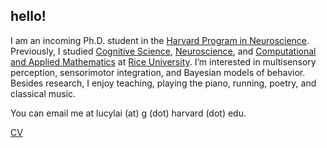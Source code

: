 ## hello!

I am an incoming Ph.D. student in the [Harvard Program in Neuroscience](http://www.hms.harvard.edu/dms/neuroscience/index.html). Previously, I studied [Cognitive Science](http://cogsci.rice.edu/), [Neuroscience](http://neuroscience.rice.edu), and [Computational and Applied Mathematics](http://www.caam.rice.edu/) at [Rice University](http://www.rice.edu/). I’m interested in multisensory perception, sensorimotor integration, and Bayesian models of behavior. Besides research, I enjoy teaching, playing the piano, running, poetry, and classical music.

You can email me at lucylai (at) g (dot) harvard (dot) edu.

[CV](./lai_cv.pdf)
